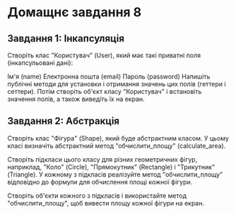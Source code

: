 # Домащнє завдання 8

## Завдання 1: Інкапсуляція

Створіть клас "Користувач" (User), який має такі приватні поля (інкапсульовані дані):

Ім'я (name)
Електронна пошта (email)
Пароль (password)
Напишіть публічні методи для установки і отримання значень цих полів (геттери і сеттери). Потім створіть об'єкт класу "Користувач" і встановіть значення полів, а також виведіть їх на екран.

## Завдання 2: Абстракція

Створіть клас "Фігура" (Shape), який буде абстрактним класом. У цьому класі визначіть абстрактний метод "обчислити_площу" (calculate_area).

Створіть підкласи цього класу для різних геометричних фігур, наприклад, "Коло" (Circle), "Прямокутник" (Rectangle) і "Трикутник" (Triangle). У кожному з підкласів реалізуйте метод "обчислити_площу" відповідно до формули для обчислення площі кожної фігури.

Створіть об'єкти кожного з підкласів і використайте метод "обчислити_площу", щоб вивести площу кожної фігури на екран.
